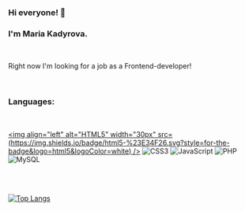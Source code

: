 ### Hi everyone! 👋

### I'm Maria Kadyrova.

<br />

Right now I'm looking for a job as a Frontend-developer!

<br />

### Languages:

<br />

[<img align="left" alt="HTML5" width="30px" src=(https://img.shields.io/badge/html5-%23E34F26.svg?style=for-the-badge&logo=html5&logoColor=white) />]()
![CSS3](https://img.shields.io/badge/css3-%231572B6.svg?style=for-the-badge&logo=css3&logoColor=white)
![JavaScript](https://img.shields.io/badge/javascript-%23323330.svg?style=for-the-badge&logo=javascript&logoColor=%23F7DF1E)
![PHP](https://img.shields.io/badge/php-%23777BB4.svg?style=for-the-badge&logo=php&logoColor=white)
![MySQL](https://img.shields.io/badge/mysql-%2300f.svg?style=for-the-badge&logo=mysql&logoColor=white)

<br />



<br />

[![Top Langs](https://github-readme-stats.vercel.app/api/top-langs/?username=agishe&layout=compact&hide=Hack)](https://github.com/anuraghazra/github-readme-stats)

<!--
**agishe/agishe** is a ✨ _special_ ✨ repository because its `README.md` (this file) appears on your GitHub profile.

Here are some ideas to get you started:

- 🔭 I’m currently working on ...
- 🌱 I’m currently learning ...
- 👯 I’m looking to collaborate on ...
- 🤔 I’m looking for help with ...
- 💬 Ask me about ...
- 📫 How to reach me: ...
- 😄 Pronouns: ...
- ⚡ Fun fact: ...
-->
